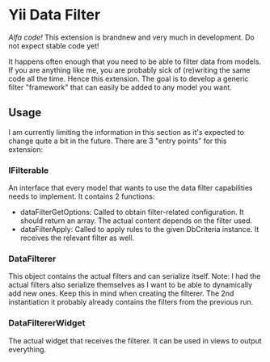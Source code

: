 # Yii Data Filter #

*Alfa code!*
This extension is brandnew and very much in development. Do not expect stable code yet!

It happens often enough that you need to be able to filter data from models.
If you are anything like me, you are probably sick of (re)writing the same code all the time.
Hence this extension. The goal is to develop a generic filter "framework" that can easily be added to any model you want.

## Usage ##

I am currently limiting the information in this section as it's expected to change quite a bit in the future.
There are 3 "entry points" for this extension:

### IFilterable ###

An interface that every model that wants to use the data filter capabilities needs to implement.
It contains 2 functions:

* dataFilterGetOptions: Called to obtain filter-related configuration. It should return an array. The actual content depends on the filter used.
* dataFilterApply: Called to apply rules to the given DbCriteria instance. It receives the relevant filter as well.

### DataFilterer ###

This object contains the actual filters and can serialize itself.
Note: I had the actual filters also serialize themselves as I want to be able to dynamically add new ones. Keep this in mind when creating the filterer.
The 2nd instantiation it probably already contains the filters from the previous run.

### DataFiltererWidget ###

The actual widget that receives the filterer. It can be used in views to output everything.

